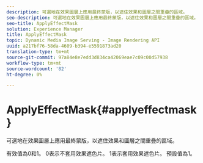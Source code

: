 ```yaml
---
description: 可選地在效果圖層上應用最終蒙版，以遮住效果和圖層之間重疊的區域。
seo-description: 可選地在效果圖層上應用最終蒙版，以遮住效果和圖層之間重疊的區域。
seo-title: ApplyEffectMask
solution: Experience Manager
title: ApplyEffectMask
topic: Dynamic Media Image Serving - Image Rendering API
uuid: a217bf76-58da-4609-b394-e5591873ad20
translation-type: tm+mt
source-git-commit: 97a84e8e7edd3d834ca42069eae7c09c00d57938
workflow-type: tm+mt
source-wordcount: '82'
ht-degree: 0%

---
```



# ApplyEffectMask{#applyeffectmask}

可選地在效果圖層上應用最終蒙版，以遮住效果和圖層之間重疊的區域。

有效值為0和1。 0表示不套用效果遮色片。 1表示套用效果遮色片。 預設值為1。

